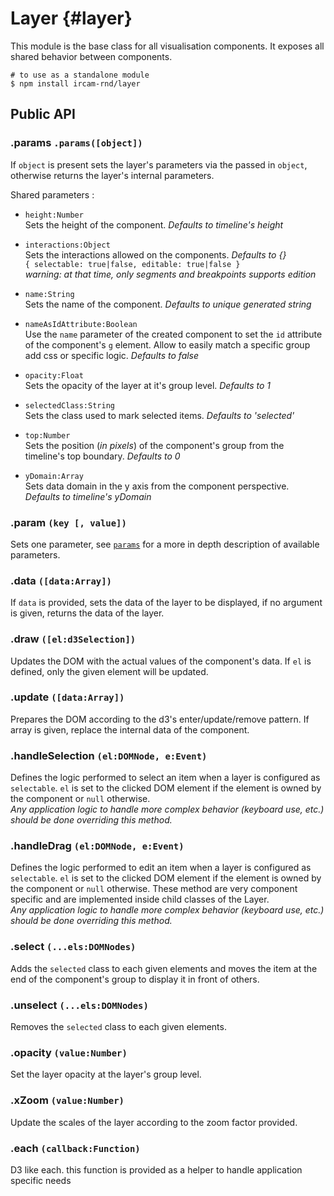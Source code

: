 ---
---

# Layer {#layer}

This module is the base class for all visualisation components. It exposes all shared behavior between components.

~~~
# to use as a standalone module
$ npm install ircam-rnd/layer
~~~

## Public API 

### .params `.params([object])`

If `object` is present sets the layer's parameters via the passed in `object`, otherwise returns the layer's internal parameters.  

Shared parameters :

* `height:Number`  
  Sets the height of the component. _Defaults to timeline's height_

* `interactions:Object`  
  Sets the interactions allowed on the components. _Defaults to {}_  
  `{ selectable: true|false, editable: true|false }`  
  _warning: at that time, only segments and breakpoints supports edition_  

* `name:String`   
  Sets the name of the component. _Defaults to unique generated string_

* `nameAsIdAttribute:Boolean`  
  Use the `name` parameter of the created component to set the `id` attribute of the component's `g` element. Allow to easily match a specific group add css or specific logic. _Defaults to false_  

* `opacity:Float`  
  Sets the opacity of the layer at it's group level. _Defaults to 1_  

* `selectedClass:String`  
  Sets the class used to mark selected items. _Defaults to 'selected'_  

* `top:Number`  
  Sets the position (_in pixels_) of the component's group from the timeline's top boundary. _Defaults to 0_

* `yDomain:Array`   
  Sets data domain in the y axis from the component perspective. _Defaults to timeline's yDomain_ 


### .param `(key [, value])`

Sets one parameter, see [`params`](#ui-layer-params) for a more in depth description of available parameters.


### .data `([data:Array])`

If `data` is provided, sets the data of the layer to be displayed, if no argument is given, returns the data of the layer.


### .draw `([el:d3Selection])`

Updates the DOM with the actual values of the component's data. If `el` is defined, only the given element will be updated.


### .update `([data:Array])`

Prepares the DOM according to the d3's enter/update/remove pattern. If array is given, replace the internal data of the component.


### .handleSelection `(el:DOMNode, e:Event)`

Defines the logic performed to select an item when a layer is configured as `selectable`. `el` is set to the clicked DOM element if the element is owned by the component or `null` otherwise.  
_Any application logic to handle more complex behavior (keyboard use, etc.) should be done overriding this method._


### .handleDrag `(el:DOMNode, e:Event)`

Defines the logic performed to edit an item when a layer is configured as `selectable`. `el` is set to the clicked DOM element if the element is owned by the component or `null` otherwise. These method are very component specific and are implemented inside child classes of the Layer.  
_Any application logic to handle more complex behavior (keyboard use, etc.) should be done overriding this method._


### .select `(...els:DOMNodes)`

Adds the `selected` class to each given elements and moves the item at the end of the component's group to display it in front of others.


### .unselect `(...els:DOMNodes)`

Removes the `selected` class to each given elements.


### .opacity `(value:Number)`

Set the layer opacity at the layer's group level.


### .xZoom `(value:Number)`

Update the scales of the layer according to the zoom factor provided.


### .each `(callback:Function)`

D3 like each. this function is provided as a helper to handle application specific needs


